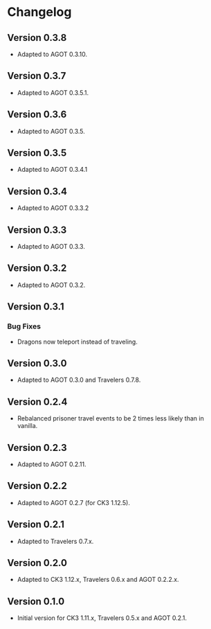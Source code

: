 # Changelog

## Version 0.3.8

* Adapted to AGOT 0.3.10.

## Version 0.3.7

* Adapted to AGOT 0.3.5.1.

## Version 0.3.6

* Adapted to AGOT 0.3.5.

## Version 0.3.5

* Adapted to AGOT 0.3.4.1

## Version 0.3.4

* Adapted to AGOT 0.3.3.2

## Version 0.3.3

* Adapted to AGOT 0.3.3.

## Version 0.3.2

* Adapted to AGOT 0.3.2.

## Version 0.3.1

### Bug Fixes

* Dragons now teleport instead of traveling.

## Version 0.3.0

* Adapted to AGOT 0.3.0 and Travelers 0.7.8.

## Version 0.2.4

* Rebalanced prisoner travel events to be 2 times less likely than in vanilla.

## Version 0.2.3

* Adapted to AGOT 0.2.11.

## Version 0.2.2

* Adapted to AGOT 0.2.7 (for CK3 1.12.5).

## Version 0.2.1

* Adapted to Travelers 0.7.x.

## Version 0.2.0

* Adapted to CK3 1.12.x, Travelers 0.6.x and AGOT 0.2.2.x.

## Version 0.1.0

* Initial version for CK3 1.11.x, Travelers 0.5.x and AGOT 0.2.1.
